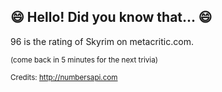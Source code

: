 ## 😄 Hello! Did you know that... 😄
96 is the rating of Skyrim on metacritic.com.

<sup>(come back in 5 minutes for the next trivia)</sup>


<sup>Credits: http://numbersapi.com</sup>
